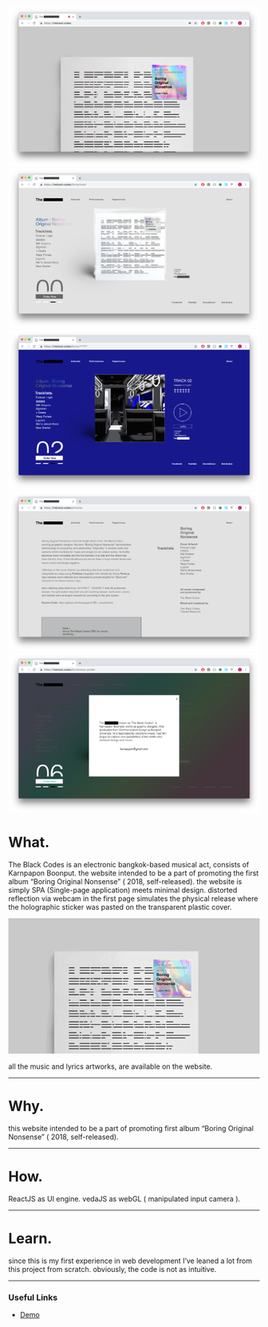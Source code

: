 ![home](../../assets/images/the-black-codes-web/03.png)
![home](../../assets/images/the-black-codes-web/02.png)
![home](../../assets/images/the-black-codes-web/01.png)
![home](../../assets/images/the-black-codes-web/04.png)
![home](../../assets/images/the-black-codes-web/05.png)



# What.

The Black Codes is an electronic bangkok-based musical act, consists of Karnpapon Boonput. 
the website intended to be a part of promoting the first album “Boring Original Nonsense” ( 2018, self-released).
the website is simply SPA (Single-page application) meets minimal design.
distorted reflection via webcam in the first page simulates the physical release where the holographic sticker was pasted on the transparent plastic cover.

![home](../../assets/images/the-black-codes-web/08.gif)

all the music and lyrics artworks, are available on the website.

------

# Why.

this website intended to be a part of promoting first album “Boring Original Nonsense” ( 2018, self-released).

------

# How.

ReactJS as UI engine.
vedaJS as webGL ( manipulated input camera ).

------
# Learn.

since this is my first experience in web development
I’ve leaned a lot from this project from scratch.
obviously, the code is not as intuitive.

---


### Useful Links
- [Demo](https://vue-markdown-blog.netlify.com)

